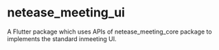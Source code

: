 # netease_meeting_ui

A Flutter package which uses APIs of netease_meeting_core package to implements the standard inmeeting UI.
